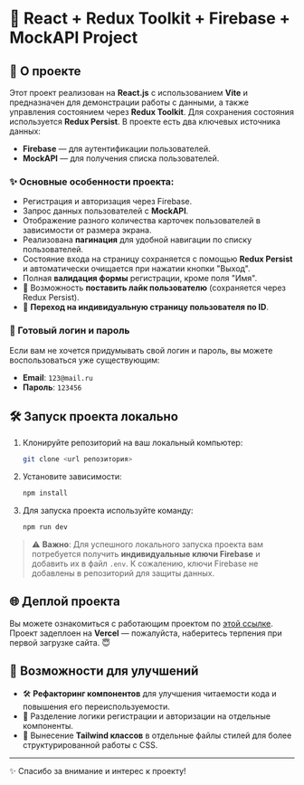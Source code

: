 # 🚀 React + Redux Toolkit + Firebase + MockAPI Project

## 📄 О проекте

Этот проект реализован на **React.js** с использованием **Vite** и предназначен для демонстрации работы с данными, а также управления состоянием через **Redux Toolkit**. Для сохранения состояния используется **Redux Persist**. В проекте есть два ключевых источника данных:
- **Firebase** — для аутентификации пользователей.
- **MockAPI** — для получения списка пользователей.

### ✨ Основные особенности проекта:
- Регистрация и авторизация через Firebase.
- Запрос данных пользователей с **MockAPI**.
- Отображение разного количества карточек пользователей в зависимости от размера экрана.
- Реализована **пагинация** для удобной навигации по списку пользователей.
- Состояние входа на страницу сохраняется с помощью **Redux Persist** и автоматически очищается при нажатии кнопки "Выход".
- Полная **валидация формы** регистрации, кроме поля "Имя".
- 💖 Возможность **поставить лайк пользователю** (сохраняется через Redux Persist).
- 🔗 **Переход на индивидуальную страницу пользователя по ID**.

### 🔑 Готовый логин и пароль

Если вам не хочется придумывать свой логин и пароль, вы можете воспользоваться уже существующим:

- **Email**: `123@mail.ru`
- **Пароль**: `123456`

## 🛠 Запуск проекта локально

1. Клонируйте репозиторий на ваш локальный компьютер:

    ```bash
    git clone <url репозитория>
    ```

2. Установите зависимости:

    ```bash
    npm install
    ```

3. Для запуска проекта используйте команду:

    ```bash
    npm run dev
    ```

> ⚠️ **Важно**: Для успешного локального запуска проекта вам потребуется получить **индивидуальные ключи Firebase** и добавить их в файл `.env`. К сожалению, ключи Firebase не добавлены в репозиторий для защиты данных.

## 🌐 Деплой проекта

Вы можете ознакомиться с работающим проектом по [этой ссылке](#). Проект задеплоен на **Vercel** — пожалуйста, наберитесь терпения при первой загрузке сайта. 😇

## 🔧 Возможности для улучшений

- 🛠 **Рефакторинг компонентов** для улучшения читаемости кода и повышения его переиспользуемости.
- 🧩 Разделение логики регистрации и авторизации на отдельные компоненты.
- 🎨 Вынесение **Tailwind классов** в отдельные файлы стилей для более структурированной работы с CSS.

---

✨ Спасибо за внимание и интерес к проекту!
